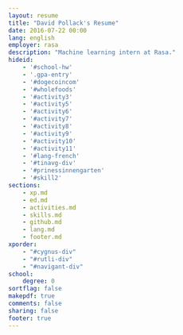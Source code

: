 ```yaml
---
layout: resume
title: "David Pollack's Resume"
date: 2016-07-22 00:00
lang: english
employer: rasa
description: "Machine learning intern at Rasa."
hideid:
    - '#school-hw'
    - '.gpa-entry'
    - '#dogecoincom'
    - '#wholefoods'
    - '#activity3'
    - '#activity5'
    - '#activity6'
    - '#activity7'
    - '#activity8'
    - '#activity9'
    - '#activity10'
    - '#activity11'
    - '#lang-french'
    - '#tinavg-div'
    - '#prinessinnengarten'
    - '#skill2'
sections:
    - xp.md
    - ed.md
    - activities.md
    - skills.md
    - github.md
    - lang.md
    - footer.md
xporder:
    - "#cygnus-div"
    - "#rutli-div"
    - "#navigant-div"
school:
    degree: 0
sortflag: false
makepdf: true
comments: false
sharing: false
footer: true
---
```

